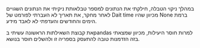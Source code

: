 במהלך ניקוי הטבלה, חילקתי את הנתונים למספר טבלאותת ניקיתי את הנתונים השגויים  לאחר מחקר, את תאריך לא העברתי לפורמט של Dait time מכיוון שהיו None  ברמת הימים והחודשים והעדפתי לא לאבד מידע.


את קבוצת השאילתות הראשונה עשיתי בpandas למרות חוסר היעילות, מכיוון שמצאתי בזה הזדמנות טובה להתעסק בספריה זו ולהשלים חוסר בנושא.

